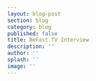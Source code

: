 ```yaml
---
layout: blog-post
section: blog
category: blog
published: false
title: BeFast.TV Interview
description: ''
author: ''
splash: ''
image: ''
---
```

